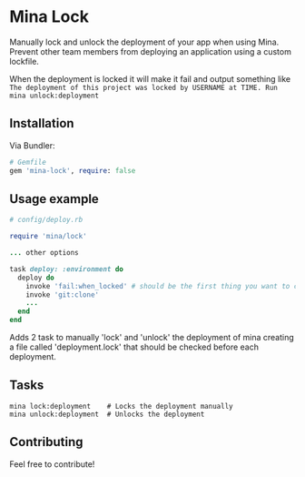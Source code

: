 # Mina Lock

Manually lock and unlock the deployment of your app when using Mina. Prevent other team members from deploying an application using a custom lockfile.


When the deployment is locked it will make it fail and output something like `The deployment of this project was locked by USERNAME at TIME. Run mina unlock:deployment`


## Installation

Via Bundler:

```ruby
# Gemfile
gem 'mina-lock', require: false
```


## Usage example

```ruby
# config/deploy.rb

require 'mina/lock'

... other options

task deploy: :environment do
  deploy do
    invoke 'fail:when_locked' # should be the first thing you want to check
    invoke 'git:clone'
    ...
  end
end
```

Adds 2 task to manually 'lock' and 'unlock' the deployment of mina creating a file called 'deployment.lock' that should be checked before each deployment.

## Tasks

```
mina lock:deployment    # Locks the deployment manually
mina unlock:deployment  # Unlocks the deployment
```

## Contributing

Feel free to contribute!
